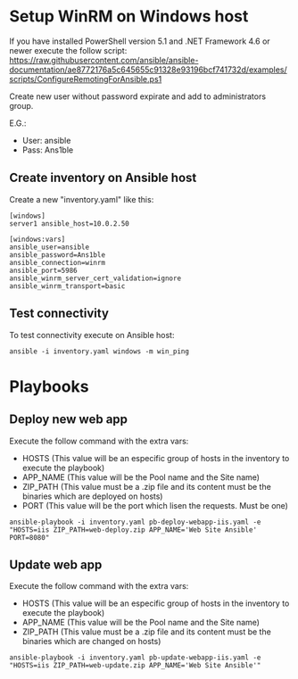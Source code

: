 # Setup WinRM on Windows host

If you have installed PowerShell version 5.1 and .NET Framework 4.6 or newer execute the follow script: 
https://raw.githubusercontent.com/ansible/ansible-documentation/ae8772176a5c645655c91328e93196bcf741732d/examples/scripts/ConfigureRemotingForAnsible.ps1

Create new user without password expirate and add to administrators group.

E.G.:
- User: ansible
- Pass: Ans1ble

## Create inventory on Ansible host

Create a new "inventory.yaml" like this:

~~~
[windows]
server1 ansible_host=10.0.2.50

[windows:vars]
ansible_user=ansible
ansible_password=Ans1ble
ansible_connection=winrm
ansible_port=5986
ansible_winrm_server_cert_validation=ignore
ansible_winrm_transport=basic
~~~

## Test connectivity

To test connectivity execute on Ansible host:

~~~
ansible -i inventory.yaml windows -m win_ping
~~~

# Playbooks
## Deploy new web app 
Execute the follow command with the extra vars:
- HOSTS    (This value will be an especific group of hosts in the inventory to execute the playbook)
- APP_NAME (This value will be the Pool name and the Site name)
- ZIP_PATH (This value must be a .zip file and its content must be the binaries which are deployed on hosts)
- PORT     (This value will be the port which lisen the requests. Must be one)
~~~
ansible-playbook -i inventory.yaml pb-deploy-webapp-iis.yaml -e "HOSTS=iis ZIP_PATH=web-deploy.zip APP_NAME='Web Site Ansible' PORT=8080"
~~~

## Update web app 
Execute the follow command with the extra vars:
- HOSTS    (This value will be an especific group of hosts in the inventory to execute the playbook)
- APP_NAME (This value will be the Pool name and the Site name)
- ZIP_PATH (This value must be a .zip file and its content must be the binaries which are changed on hosts)
~~~
ansible-playbook -i inventory.yaml pb-update-webapp-iis.yaml -e "HOSTS=iis ZIP_PATH=web-update.zip APP_NAME='Web Site Ansible'"
~~~
